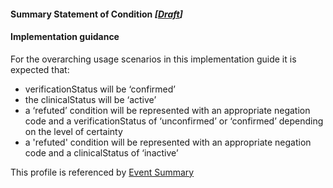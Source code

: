 #### Summary Statement of Condition *[[Draft](http://hl7.org/fhir/stu3/valueset-publication-status.html)]*

#### Implementation guidance

For the overarching usage scenarios in this implementation guide it is expected that:

* verificationStatus will be ‘confirmed’
* the clinicalStatus will be ‘active’
* a ‘refuted’ condition will be represented with an appropriate negation code and a verificationStatus of ‘unconfirmed’ or ‘confirmed’ depending on the level of certainty
* a 'refuted' condition will be represented with an appropriate negation code and a clinicalStatus of ‘inactive’

This profile is referenced by [Event Summary](StructureDefinition-composition-es-1.html)

